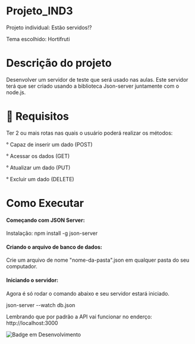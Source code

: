 # Projeto_IND3

<p>Projeto individual: Estão servidos!?</p>
<p>Tema escolhido: Hortifruti</p>

# Descrição do projeto
<p>Desenvolver um servidor de teste que será usado nas aulas. Este servidor terá que ser criado usando a biblioteca  Json-server juntamente com o node.js.</p>

# :hammer: Requisitos
<p>Ter 2 ou mais rotas nas quais o usuário poderá realizar os métodos:</p>
<p> ° Capaz de inserir um dado (POST)</p>
<p> ° Acessar os dados (GET)</p>
<p> ° Atualizar um dado (PUT)</p>
<p> ° Excluir um dado (DELETE)</p>

# Como Executar
<h4>Começando com JSON Server:</h4>
<p>Instalação: npm install -g json-server</p>

<h4>Criando o arquivo de banco de dados:</h4>
<p>Crie um arquivo de nome "nome-da-pasta".json em qualquer pasta do seu computador.</p>

<h4>Iniciando o servidor:</h4>
<p>Agora é só rodar o comando abaixo e seu servidor estará iniciado. 
<p>json-server --watch db.json<p>
<p>Lembrando que por padrão a API vai funcionar no enderço: http://localhost:3000<p>



![Badge em Desenvolvimento](http://img.shields.io/static/v1?label=STATUS&message=CONCLUÍDO&color=GREEN&style=for-the-badge)